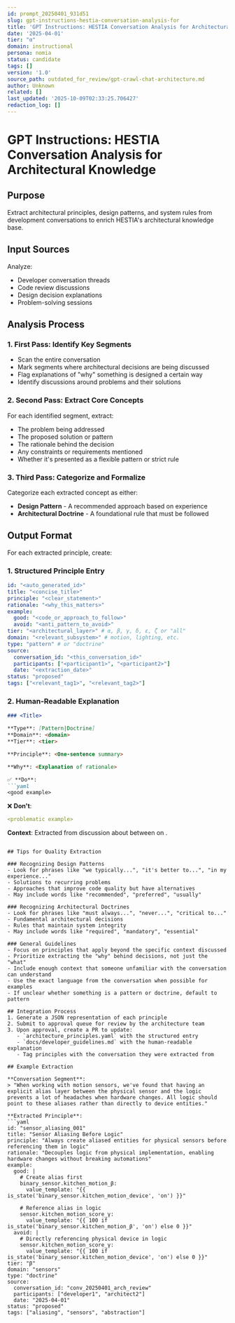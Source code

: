 ```yaml
---
id: prompt_20250401_931d51
slug: gpt-instructions-hestia-conversation-analysis-for
title: 'GPT Instructions: HESTIA Conversation Analysis for Architectural Knowledge'
date: '2025-04-01'
tier: "α"
domain: instructional
persona: nomia
status: candidate
tags: []
version: '1.0'
source_path: outdated_for_review/gpt-crawl-chat-architecture.md
author: Unknown
related: []
last_updated: '2025-10-09T02:33:25.706427'
redaction_log: []
---
```


# GPT Instructions: HESTIA Conversation Analysis for Architectural Knowledge

## Purpose
Extract architectural principles, design patterns, and system rules from development conversations to enrich HESTIA's architectural knowledge base.

## Input Sources
Analyze:
- Developer conversation threads
- Code review discussions
- Design decision explanations
- Problem-solving sessions

## Analysis Process

### 1. First Pass: Identify Key Segments
- Scan the entire conversation
- Mark segments where architectural decisions are being discussed
- Flag explanations of "why" something is designed a certain way
- Identify discussions around problems and their solutions

### 2. Second Pass: Extract Core Concepts
For each identified segment, extract:
- The problem being addressed
- The proposed solution or pattern
- The rationale behind the decision
- Any constraints or requirements mentioned
- Whether it's presented as a flexible pattern or strict rule

### 3. Third Pass: Categorize and Formalize
Categorize each extracted concept as either:
- **Design Pattern** - A recommended approach based on experience
- **Architectural Doctrine** - A foundational rule that must be followed

## Output Format

For each extracted principle, create:

### 1. Structured Principle Entry
```yaml
id: "<auto_generated_id>"
title: "<concise_title>"
principle: "<clear_statement>"
rationale: "<why_this_matters>"
example:
  good: "<code_or_approach_to_follow>"
  avoid: "<anti_pattern_to_avoid>"
tier: "<architectural_layer>" # α, β, γ, δ, ε, ζ or "all"
domain: "<relevant_subsystem>" # motion, lighting, etc.
type: "pattern" # or "doctrine" 
source: 
  conversation_id: "<this_conversation_id>"
  participants: ["<participant1>", "<participant2>"]
  date: "<extraction_date>"
status: "proposed"
tags: ["<relevant_tag1>", "<relevant_tag2>"]
```

### 2. Human-Readable Explanation
```markdown
### <Title>

**Type**: [Pattern|Doctrine]
**Domain**: <domain>
**Tier**: <tier>

**Principle**: <One-sentence summary>

**Why**: <Explanation of rationale>

✅ **Do**:
```yaml
<good example>
```

❌ **Don't**:
```yaml
<problematic example>
```

**Context**: Extracted from discussion about <topic> between <participants> on <date>.
```

## Tips for Quality Extraction

### Recognizing Design Patterns
- Look for phrases like "we typically...", "it's better to...", "in my experience..."
- Solutions to recurring problems
- Approaches that improve code quality but have alternatives
- May include words like "recommended", "preferred", "usually"

### Recognizing Architectural Doctrines
- Look for phrases like "must always...", "never...", "critical to..."
- Fundamental architectural decisions
- Rules that maintain system integrity
- May include words like "required", "mandatory", "essential"

### General Guidelines
- Focus on principles that apply beyond the specific context discussed
- Prioritize extracting the "why" behind decisions, not just the "what"
- Include enough context that someone unfamiliar with the conversation can understand
- Use the exact language from the conversation when possible for examples
- If unclear whether something is a pattern or doctrine, default to pattern

## Integration Process
1. Generate a JSON representation of each principle
2. Submit to approval queue for review by the architecture team
3. Upon approval, create a PR to update:
   - `architecture_principles.yaml` with the structured entry
   - `docs/developer_guidelines.md` with the human-readable explanation
   - Tag principles with the conversation they were extracted from

## Example Extraction

**Conversation Segment**:
> "When working with motion sensors, we've found that having an explicit alias layer between the physical sensor and the logic prevents a lot of headaches when hardware changes. All logic should point to these aliases rather than directly to device entities."

**Extracted Principle**:
```yaml
id: "sensor_aliasing_001"
title: "Sensor Aliasing Before Logic"
principle: "Always create aliased entities for physical sensors before referencing them in logic"
rationale: "Decouples logic from physical implementation, enabling hardware changes without breaking automations"
example:
  good: |
    # Create alias first
    binary_sensor.kitchen_motion_β:
      value_template: "{{ is_state('binary_sensor.kitchen_motion_device', 'on') }}"
    
    # Reference alias in logic
    sensor.kitchen_motion_score_γ:
      value_template: "{{ 100 if is_state('binary_sensor.kitchen_motion_β', 'on') else 0 }}"
  avoid: |
    # Directly referencing physical device in logic
    sensor.kitchen_motion_score_γ:
      value_template: "{{ 100 if is_state('binary_sensor.kitchen_motion_device', 'on') else 0 }}"
tier: "β"
domain: "sensors"
type: "doctrine" 
source:
  conversation_id: "conv_20250401_arch_review"
  participants: ["developer1", "architect2"]
  date: "2025-04-01"
status: "proposed"
tags: ["aliasing", "sensors", "abstraction"]
```
